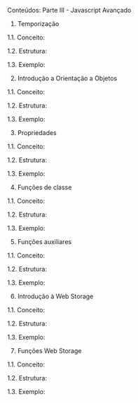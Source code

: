 Conteúdos:
Parte III - Javascript Avançado
1. Temporização

1.1. Conceito:

1.2. Estrutura:

1.3. Exemplo:


2. Introdução a Orientação a Objetos

1.1. Conceito:

1.2. Estrutura:

1.3. Exemplo:


3. Propriedades

1.1. Conceito:

1.2. Estrutura:

1.3. Exemplo:


4. Funções de classe

1.1. Conceito:

1.2. Estrutura:

1.3. Exemplo:


5. Funções auxiliares

1.1. Conceito:

1.2. Estrutura:

1.3. Exemplo:


6. Introdução à Web Storage

1.1. Conceito:

1.2. Estrutura:

1.3. Exemplo:


7. Funções Web Storage

1.1. Conceito:

1.2. Estrutura:

1.3. Exemplo:
